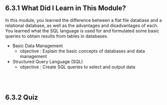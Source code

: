 ## 6.3.1 What Did I Learn in This Module?
In this module, you learned the difference between a flat file database and a relational database, as well as the advantages and disadvantages of each. You learned what the SQL language is used for and formulated some basic queries to obtain results from tables in databases.
<br/>

- Basic Data Management
    - objective : Explain the basic concepts of databases and data management
- Structured Query Language (SQL)
    - objective : Create SQL queries to select and output data

<br/><br/>

## 6.3.2 Quiz

<br/>